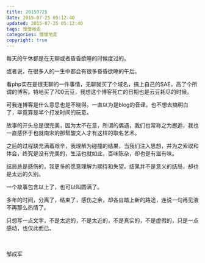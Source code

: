 ```yaml
---
title: 20150725
date: 2015-07-25 05:12:40
updated: 2015-07-25 05:12:40
tags: 慢慢地走
categories: 慢慢地走
copyright: true
---
```



每天的午休都是在无聊或者昏昏欲睡的时候度过的。

或者说，在很多人的一生中都会有很多昏昏欲睡的午后。

看php实在是很无聊的一件事情，无聊就买了个域名，搞上自己的SAE，高了个所谓的博客。特地买了700云豆，我想这个博客死亡的日期也是云豆耗尽的时候。

可我连博客是什么意思也是不晓得。一直以为是blog的音译。也不想去搞明白了，毕竟算是半个打发时间的玩意。

故事的开头总是很完美，因为太不在意，所谓的偶遇，我们也常称之为邂逅，我也一直感怀于也就南宋的那帮酸文人才有这样的取名艺术。

之后的过程缺充满着艰辛，我理解为碰撞的结果，当我们注入思想，并为之索取和体会，终究是没有完美的，生活也就如此，百味陈杂，却也是有滋有味。

结局总是感伤的，我更多的愿意理解为期待和失望。结果并不是意义的结局，却也是太远的久别。

一个故事包含以上了，也可以叫圆满了。

多年的时间，分离了，结束了，感伤之余，却各自踏上新的路途，连说一句再见液不再那么热情了。

只想写一点文字，不是太远的，不是太近的，不是真实的，不是虚假的，只是一点感动，也仅此而已。

</br>
</br>
邹成军
